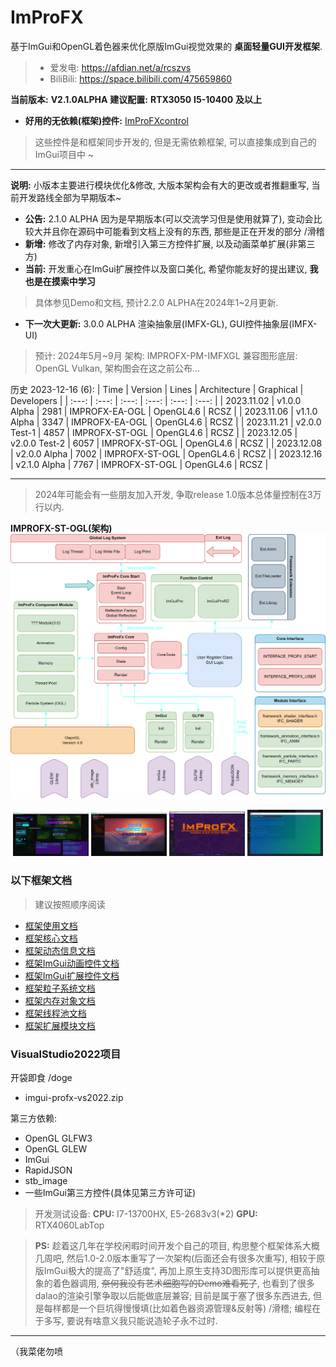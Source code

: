 # ImProFX

基于ImGui和OpenGL着色器来优化原版ImGui视觉效果的 __桌面轻量GUI开发框架__.

> - 爱发电: https://afdian.net/a/rcszvs
> - BiliBili: https://space.bilibili.com/475659860

__当前版本:__ __V2.1.0ALPHA__
__建议配置:__ __RTX3050__ __I5-10400__ __及以上__

- __好用的无依赖(框架)控件:__ [ImProFXcontrol](https://github.com/rcszc/ImProFXcontrol)
> 这些控件是和框架同步开发的, 但是无需依赖框架, 可以直接集成到自己的ImGui项目中 ~

---

__说明:__ 小版本主要进行模块优化&修改, 大版本架构会有大的更改或者推翻重写, 当前开发路线全部为早期版本~

- __公告:__ 2.1.0 ALPHA 因为是早期版本(可以交流学习但是使用就算了), 变动会比较大并且你在源码中可能看到文档上没有的东西, 那些是正在开发的部分 /滑稽
- __新增:__ 修改了内存对象, 新增引入第三方控件扩展, 以及动画菜单扩展(非第三方)
- __当前:__ 开发重心在ImGui扩展控件以及窗口美化, 希望你能友好的提出建议, __我也是在摸索中学习__
> 具体参见Demo和文档, 预计2.2.0 ALPHA在2024年1~2月更新.

- __下一次大更新:__ 3.0.0 ALPHA 渲染抽象层(IMFX-GL), GUI控件抽象层(IMFX-UI)
> 预计: 2024年5月~9月 架构: IMPROFX-PM-IMFXGL 兼容图形底层: OpenGL Vulkan, 架构图会在这之前公布...

历史 2023-12-16 (6):
| Time | Version | Lines | Architecture | Graphical | Developers |
| :---: | :---: | :---: | :---: | :---: | :---: |
| 2023.11.02 | v1.0.0 Alpha | 2981 | IMPROFX-EA-OGL | OpenGL4.6 | RCSZ |
| 2023.11.06 | v1.1.0 Alpha | 3347 | IMPROFX-EA-OGL | OpenGL4.6 | RCSZ |
| 2023.11.21 | v2.0.0 Test-1 | 4857 | IMPROFX-ST-OGL | OpenGL4.6 | RCSZ |
| 2023.12.05 | v2.0.0 Test-2 | 6057 | IMPROFX-ST-OGL | OpenGL4.6 | RCSZ |
| 2023.12.08 | v2.0.0 Alpha | 7002 | IMPROFX-ST-OGL | OpenGL4.6 | RCSZ |
| 2023.12.16 | v2.1.0 Alpha | 7767 | IMPROFX-ST-OGL | OpenGL4.6 | RCSZ |

---
> 2024年可能会有一些朋友加入开发, 争取release 1.0版本总体量控制在3万行以内.

__IMPROFX-ST-OGL(架构)__
<img src="docs/arch/ImProFX20-ARCH.png"/>
<p align="center">
  <img src="docs/images/improfx_demo1.0A.png" style="width:24%;"/>
  <img src="docs/images/improfx_demo1.1A.png" style="width:24%;"/>
  <img src="docs/images/improfx_demo2.0A.png" style="width:24%;"/>
  <img src="docs/images/improfx_demo2.1A.png" style="width:24%;"/>
</p>

### 以下框架文档
> 建议按照顺序阅读

- [框架使用文档](https://github.com/rcszc/ImProFX/blob/main/docs/improfx_usage.md)
- [框架核心文档](https://github.com/rcszc/ImProFX/blob/main/docs/improfx_corefx.md)
- [框架动态信息文档](https://github.com/rcszc/ImProFX/blob/main/docs/improfx_dyinfo.md)
- [框架ImGui动画控件文档](https://github.com/rcszc/ImProFX/blob/main/docs/improfx_animation.md)
- [框架ImGui扩展控件文档](https://github.com/rcszc/ImProFX/blob/main/docs/improfx_imguipro.md)
- [框架粒子系统文档](https://github.com/rcszc/ImProFX/blob/main/docs/improfx_particle.md)
- [框架内存对象文档](https://github.com/rcszc/ImProFX/blob/main/docs/improfx_memory.md)
- [框架线程池文档](https://github.com/rcszc/ImProFX/blob/main/docs/improfx_threadpool.md)
- [框架扩展模块文档](https://github.com/rcszc/ImProFX/blob/main/docs/improfx_extension.md)

### VisualStudio2022项目
开袋即食 /doge
- imgui-profx-vs2022.zip

第三方依赖:
- OpenGL GLFW3
- OpenGL GLEW
- ImGui
- RapidJSON
- stb_image
- 一些ImGui第三方控件(具体见第三方许可证)

> 开发测试设备: __CPU:__ I7-13700HX, E5-2683v3(*2) __GPU:__ RTX4060LabTop

> __PS:__ 趁着这几年在学校闲暇时间开发个自己的项目, 构思整个框架体系大概几周吧, 然后1.0-2.0版本重写了一次架构(后面还会有很多次重写), 相较于原版ImGui极大的提高了"舒适度", 再加上原生支持3D图形库可以提供更高抽象的着色器调用, ~~奈何我没有艺术细胞写的Demo难看死了~~, 也看到了很多dalao的渲染引擎争取以后能做底层兼容; 目前是属于塞了很多东西进去, 但是每样都是一个巨坑得慢慢填(比如着色器资源管理&反射等) /滑稽; 编程在于多写, 要说有啥意义我只能说造轮子永不过时.

---
（我菜佬勿喷
